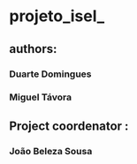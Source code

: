 # projeto_isel_

## authors:

### Duarte Domingues
### Miguel Távora

## Project coordenator :

### João Beleza Sousa
